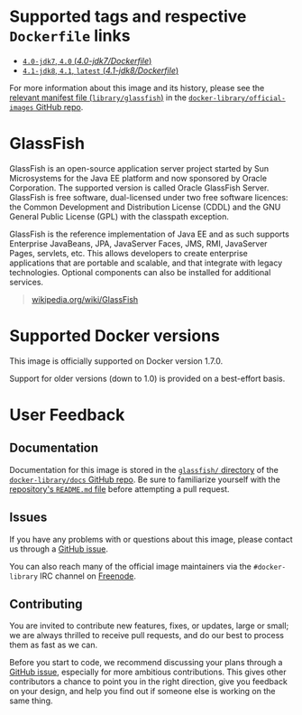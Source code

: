 # Supported tags and respective `Dockerfile` links

-	[`4.0-jdk7`, `4.0` (*4.0-jdk7/Dockerfile*)](https://github.com/aws/aws-eb-glassfish/blob/aafcfc5e812dfb9b998105d3ca9da1b7f10664e1/4.0-jdk7/Dockerfile)
-	[`4.1-jdk8`, `4.1`, `latest` (*4.1-jdk8/Dockerfile*)](https://github.com/aws/aws-eb-glassfish/blob/aafcfc5e812dfb9b998105d3ca9da1b7f10664e1/4.1-jdk8/Dockerfile)

For more information about this image and its history, please see the [relevant manifest file (`library/glassfish`)](https://github.com/docker-library/official-images/blob/master/library/glassfish) in the [`docker-library/official-images` GitHub repo](https://github.com/docker-library/official-images).

# GlassFish

GlassFish is an open-source application server project started by Sun Microsystems for the Java EE platform and now sponsored by Oracle Corporation. The supported version is called Oracle GlassFish Server. GlassFish is free software, dual-licensed under two free software licences: the Common Development and Distribution License (CDDL) and the GNU General Public License (GPL) with the classpath exception.

GlassFish is the reference implementation of Java EE and as such supports Enterprise JavaBeans, JPA, JavaServer Faces, JMS, RMI, JavaServer Pages, servlets, etc. This allows developers to create enterprise applications that are portable and scalable, and that integrate with legacy technologies. Optional components can also be installed for additional services.

> [wikipedia.org/wiki/GlassFish](https://en.wikipedia.org/wiki/GlassFish)

# Supported Docker versions

This image is officially supported on Docker version 1.7.0.

Support for older versions (down to 1.0) is provided on a best-effort basis.

# User Feedback

## Documentation

Documentation for this image is stored in the [`glassfish/` directory](https://github.com/docker-library/docs/tree/master/glassfish) of the [`docker-library/docs` GitHub repo](https://github.com/docker-library/docs). Be sure to familiarize yourself with the [repository's `README.md` file](https://github.com/docker-library/docs/blob/master/README.md) before attempting a pull request.

## Issues

If you have any problems with or questions about this image, please contact us through a [GitHub issue](https://github.com/aws/aws-eb-glassfish/issues).

You can also reach many of the official image maintainers via the `#docker-library` IRC channel on [Freenode](https://freenode.net).

## Contributing

You are invited to contribute new features, fixes, or updates, large or small; we are always thrilled to receive pull requests, and do our best to process them as fast as we can.

Before you start to code, we recommend discussing your plans through a [GitHub issue](https://github.com/aws/aws-eb-glassfish/issues), especially for more ambitious contributions. This gives other contributors a chance to point you in the right direction, give you feedback on your design, and help you find out if someone else is working on the same thing.
